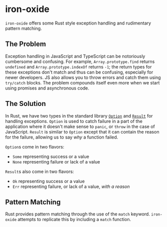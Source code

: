 # iron-oxide

`iron-oxide` offers some Rust style exception handling and rudimentary pattern matching. 

## The Problem

Exception handling in JavaScript and TypeScript can be notoriously cumbersome and confusing. For example, `Array.prototype.find` returns `undefined` and `Array.prototype.indexOf` returns `-1`; the return types for these exceptions don't match and thus can be confusing, especially for newer developers. JS also allows you to throw errors and catch them using `try/catch` blocks. The problem compounds itself even more when we start using promises and asynchronous code.

## The Solution

In Rust, we have two types in the standard library [`Option`](https://doc.rust-lang.org/rust-by-example/std/option.html) and [`Result`](https://doc.rust-lang.org/rust-by-example/std/result.html) for handling exceptions. `Option` is used to catch failure in a part of the application where it doesn't make sense to `panic`, or `throw` in the case of JavaScript. `Result` is similar to `Option` except that it can contain the reason for the failure, allowing us to say _why_ a function failed.

`Option`s come in two flavors:

* `Some` representing success or a value
* `None` representing failure or lack of a value

`Result`s also come in two flavors:

* `Ok` representing success or a value
* `Err` representing failure, or lack of a value, _with a reason_

## Pattern Matching

Rust provides pattern matching through the use of the `match` keyword. `iron-oxide` attempts to replicate this by including a `match` function.

